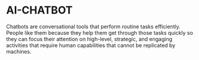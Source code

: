 # AI-CHATBOT
Chatbots are conversational tools that perform routine tasks efficiently. People like them because they help them get through those tasks quickly so they can focus their attention on high-level, strategic, and engaging activities that require human capabilities that cannot be replicated by machines.
